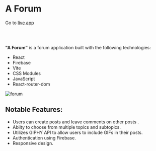 # A Forum

Go to [live app](https://noic-matthew-08.vercel.app/)
<br>

<br>
<br>

**"A Forum"** is a forum application built with the following technologies:
- React
- Firebase
- Vite
- CSS Modules
- JavaScript
- React-router-dom

![forum](https://user-images.githubusercontent.com/114291570/226537786-f41d379c-05d6-42f2-910b-25e191075d2a.png)

## Notable Features:

- Users can create posts and leave comments on other posts .
- Abiity to choose from multiple topics and subtopics.
- Utilizes GIPHY API to allow users to include GIFs in their posts.
- Authentication using Firebase.
- Responsive design.
